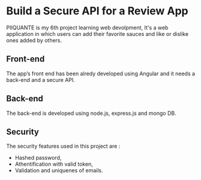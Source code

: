 # Build a Secure API for a Review App

 PIIQUANTE is my 6th project learning web devolpment, It's a web application in which users can add their favorite sauces and like or dislike ones added by others.

## Front-end

 The app’s front end has been alredy developed using Angular and it needs a back-end and a secure API.

## Back-end 

 The back-end is developed using node.js, express.js and mongo DB. 

## Security

 The security features used in this project are :
* Hashed password, 
* Athentification with valid token,
* Validation and uniquenes of emails.
